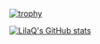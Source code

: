 [![trophy](https://github-profile-trophy.vercel.app/?username=LilaQ)](https://github.com/ryo-ma/github-profile-trophy)

[![LilaQ's GitHub stats](https://github-readme-stats.vercel.app/api?username=LilaQ)](https://github.com/anuraghazra/github-readme-stats)
